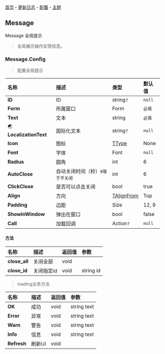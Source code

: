 ﻿[首页](../Home.md)・[更新日志](../UpdateLog.md)・[配置](../Config.md)・[主题](../Theme.md)

## Message

Message 全局提示

> 全局展示操作反馈信息。

### Message.Config

> 配置全局提示

名称 | 描述 | 类型 | 默认值 |
:--|:--|:--|:--|
**ID** | ID | string`?` | `null` |
**Form** | 所属窗口 | Form | `必填` |
**Text** | 文本 | string | `必填` |
🌏 **LocalizationText** | 国际化文本 | string`?` | `null` |
**Icon** | 图标 | [TType](Enum.md#ttype) | None |
**Font** | 字体 | Font | `null` |
**Radius** | 圆角 | int | 6 |
**AutoClose** | 自动关闭时间（秒）`0等于不关闭` | int | 6 |
**ClickClose** | 是否可以点击关闭 | bool | true |
**Align** | 方向 | [TAlignFrom](Enum.md#talignfrom) | Top |
**Padding** | 边距 | Size | 12, 9 |
**ShowInWindow** | 弹出在窗口 | bool | false |
**Call** | 加载回调 | Action<Config>`?` | `null` |

#### 方法

名称 | 描述 | 返回值 | 参数 |
:--|:--|:--|:--|
**close_all** | 关闭全部 | void | |
**close_id** | 关闭指定id | void | string id |

> loading业务方法

名称 | 描述 | 返回值 | 参数 |
:--|:--|:--|:--|
**OK** | 成功 | void | string text |
**Error** | 异常 | void | string text |
**Warn** | 警告 | void | string text |
**Info** | 信息 | void | string text |
**Refresh** | 刷新UI | void ||